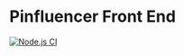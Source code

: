 # Pinfluencer Front End

[![Node.js CI](https://github.com/PinfluencerIO/app.pinfluencer.io/actions/workflows/node.js.yml/badge.svg)](https://github.com/PinfluencerIO/app.pinfluencer.io/actions/workflows/node.js.yml)
